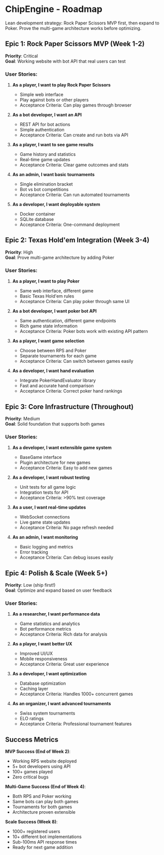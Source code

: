 # ChipEngine - Roadmap

Lean development strategy: Rock Paper Scissors MVP first, then expand to Poker. Prove the multi-game architecture works before optimizing.

## Epic 1: Rock Paper Scissors MVP (Week 1-2)
**Priority**: Critical  
**Goal**: Working website with bot API that real users can test

### User Stories:

1. **As a player, I want to play Rock Paper Scissors**
   - Simple web interface
   - Play against bots or other players
   - Acceptance Criteria: Can play games through browser

2. **As a bot developer, I want an API**
   - REST API for bot actions
   - Simple authentication
   - Acceptance Criteria: Can create and run bots via API

3. **As a player, I want to see game results**
   - Game history and statistics
   - Real-time game updates
   - Acceptance Criteria: Clear game outcomes and stats

4. **As an admin, I want basic tournaments**
   - Single elimination bracket
   - Bot vs bot competitions
   - Acceptance Criteria: Can run automated tournaments

5. **As a developer, I want deployable system**
   - Docker container
   - SQLite database
   - Acceptance Criteria: One-command deployment

## Epic 2: Texas Hold'em Integration (Week 3-4)
**Priority**: High  
**Goal**: Prove multi-game architecture by adding Poker

### User Stories:

1. **As a player, I want to play Poker**
   - Same web interface, different game
   - Basic Texas Hold'em rules
   - Acceptance Criteria: Can play poker through same UI

2. **As a bot developer, I want poker bot API**
   - Same authentication, different game endpoints
   - Rich game state information
   - Acceptance Criteria: Poker bots work with existing API pattern

3. **As a player, I want game selection**
   - Choose between RPS and Poker
   - Separate tournaments for each game
   - Acceptance Criteria: Can switch between games easily

4. **As a developer, I want hand evaluation**
   - Integrate PokerHandEvaluator library
   - Fast and accurate hand comparison
   - Acceptance Criteria: Correct poker hand rankings

## Epic 3: Core Infrastructure (Throughout)
**Priority**: Medium  
**Goal**: Solid foundation that supports both games

### User Stories:

1. **As a developer, I want extensible game system**
   - BaseGame interface
   - Plugin architecture for new games
   - Acceptance Criteria: Easy to add new games

2. **As a developer, I want robust testing**
   - Unit tests for all game logic
   - Integration tests for API
   - Acceptance Criteria: >90% test coverage

3. **As a user, I want real-time updates**
   - WebSocket connections
   - Live game state updates
   - Acceptance Criteria: No page refresh needed

4. **As an admin, I want monitoring**
   - Basic logging and metrics
   - Error tracking
   - Acceptance Criteria: Can debug issues easily

## Epic 4: Polish & Scale (Week 5+)
**Priority**: Low (ship first!)  
**Goal**: Optimize and expand based on user feedback

### User Stories:

1. **As a researcher, I want performance data**
   - Game statistics and analytics
   - Bot performance metrics
   - Acceptance Criteria: Rich data for analysis

2. **As a player, I want better UX**
   - Improved UI/UX
   - Mobile responsiveness
   - Acceptance Criteria: Great user experience

3. **As a developer, I want optimization**
   - Database optimization
   - Caching layer
   - Acceptance Criteria: Handles 1000+ concurrent games

4. **As an organizer, I want advanced tournaments**
   - Swiss system tournaments
   - ELO ratings
   - Acceptance Criteria: Professional tournament features

## Success Metrics

**MVP Success (End of Week 2)**:
- Working RPS website deployed
- 5+ bot developers using API
- 100+ games played
- Zero critical bugs

**Multi-Game Success (End of Week 4)**:
- Both RPS and Poker working
- Same bots can play both games
- Tournaments for both games
- Architecture proven extensible

**Scale Success (Week 8)**:
- 1000+ registered users
- 10+ different bot implementations
- Sub-100ms API response times
- Ready for next game addition